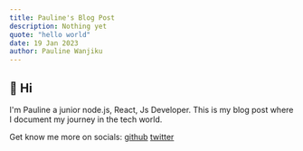 ```yaml
---
title: Pauline's Blog Post
description: Nothing yet
quote: "hello world"
date: 19 Jan 2023
author: Pauline Wanjiku
---
```


## 👋 Hi ##

I'm Pauline a junior node.js, React, Js Developer. This is my blog post where I document my journey in the tech world.

Get know me more on socials:
[github](https://github.com/Pauline-wanjiku)
[twitter](https://twitter.com/pauline__Shiko)
